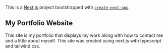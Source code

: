 This is a [Next.js](https://nextjs.org/) project bootstrapped with [`create-next-app`](https://github.com/vercel/next.js/tree/canary/packages/create-next-app).

## My Portfolio Website

This site is my portfolio that displays my work along with how to contact me and a little about myself. This site was created using next.js with typescript and tailwind css.


